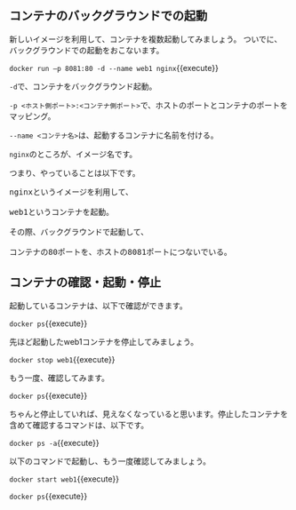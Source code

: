 ## コンテナのバックグラウンドでの起動

新しいイメージを利用して、コンテナを複数起動してみましょう。
ついでに、バックグラウンドでの起動をおこないます。

`docker run –p 8081:80 -d --name web1 nginx`{{execute}}

`-d`で、コンテナをバックグラウンド起動。

`-p <ホスト側ポート>:<コンテナ側ポート>`で、ホストのポートとコンテナのポートをマッピング。

`--name <コンテナ名>`は、起動するコンテナに名前を付ける。

`nginx`のところが、イメージ名です。

つまり、やっていることは以下です。

<pre>
nginxというイメージを利用して、<br>
web1というコンテナを起動。<br>
その際、バックグラウンドで起動して、<br>
コンテナの80ポートを、ホストの8081ポートにつないでいる。
</pre>

## コンテナの確認・起動・停止

起動しているコンテナは、以下で確認ができます。

`docker ps`{{execute}}

先ほど起動したweb1コンテナを停止してみましょう。

`docker stop web1`{{execute}}

もう一度、確認してみます。

`docker ps`{{execute}}

ちゃんと停止していれば、見えなくなっていると思います。停止したコンテナを含めて確認するコマンドは、以下です。

`docker ps -a`{{execute}}

以下のコマンドで起動し、もう一度確認してみましょう。

`docker start web1`{{execute}}

`docker ps`{{execute}}
